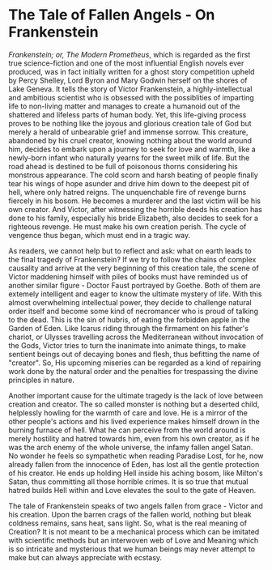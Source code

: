 # The Tale of Fallen Angels - On Frankenstein



*Frankenstein; or, The Modern Prometheus*, which is regarded as the first true science-fiction and one of the most influential English novels ever produced, was in fact initially written for a ghost story competition upheld by Percy Shelley, Lord Byron and Mary Godwin herself on the shores of Lake Geneva. It tells the story of Victor Frankenstein, a highly-intellectual and ambitious scientist who is obsessed with the possiblities of imparting life to non-living matter and manages to create a humanoid out of the shattered and lifeless parts of human body. Yet, this life-giving process proves to be nothing like the joyous and glorious creation tale of God but merely a herald of unbearable grief and immense sorrow. This creature, abandoned by his cruel creator, knowing nothing about the world around him, decides to embark upon a journey to seek for love and warmth, like a newly-born infant who naturally yearns for the sweet milk of life. But the road ahead is destined to be full of poisonous thorns considering his monstrous appearance. The cold scorn and harsh beating of people finally tear his wings of hope asunder and drive him down to the deepest pit of hell, where only hatred reigns. The unquenchable fire of revenge burns fiercely in his bosom. He becomes a murderer and the last victim will be his own creator. And Victor, after witnessing the horrible deeds his creation has done to his family, especially his bride Elizabeth, also decides to seek for a righteous revenge. He must make his own creation perish. The cycle of vengence thus began, which must end in a tragic way.

As readers, we cannot help but to reflect and ask: what on earth leads to the final tragedy of Frankenstein? If we try to follow the chains of complex causality and arrive at the very beginning of this creation tale, the scene of Victor maddening himself with piles of books must have reminded us of another similar figure - Doctor Faust portrayed by Goethe. Both of them are extemely intelligent and eager to know the ultimate mystery of life. With this almost overwhelming intellectual power, they decide to challenge natural order itself and become some kind of necromancer who is proud of talking to the dead. This is the sin of hubris, of eating the forbidden apple in the Garden of Eden. Like Icarus riding through the firmament on his father's chariot, or Ulysses travelling across the Mediterranean without invocation of the Gods, Victor tries to turn the inanimate into animate things, to make sentient beings out of decaying bones and flesh, thus befitting the name of "creator". So, His upcoming miseries can be regarded as a kind of repairing work done by the natural order and the penalties for trespassing the divine principles in nature. 

Another important cause for the ultimate tragedy is the lack of love between creation and creator. The so called monster is nothing but a deserted child, helplessly howling for the warmth of care and love. He is a mirror of the other people's actions and his lived experience makes himself drown in the burning furnace of hell. What he can perceive from the world around is merely hostility and hatred towards him, even from his own creator, as if he was the arch enemy of the whole universe, the infamy fallen angel Satan. No wonder he feels so sympathetic when reading Paradise Lost, for he, now already fallen from the innocence of Eden, has lost all the gentle protection of his creator. He ends up holding Hell inside his aching bosom, like Milton's Satan, thus committing all those horrible crimes. It is so true that mutual hatred builds Hell within and Love elevates the soul to the gate of Heaven. 

The tale of Frankenstein speaks of two angels fallen from grace - Victor and his creation. Upon the barren crags of the fallen world, nothing but bleak coldness remains, sans heat, sans light. So, what is the real meaning of Creation? It is not  meant to be a mechanical process which can be imitated with scientific methods but an interwoven web of Love and Meaning which is so intricate and mysterious that we human beings may never attempt to make but can always appreciate with ecstasy.


